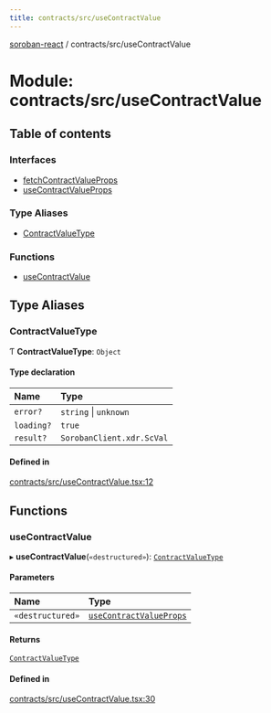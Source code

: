 ```yaml
---
title: contracts/src/useContractValue
---
```

[soroban-react](../README.md) / contracts/src/useContractValue

# Module: contracts/src/useContractValue

## Table of contents

### Interfaces

- [fetchContractValueProps](../interfaces/contracts_src_useContractValue.fetchContractValueProps.md)
- [useContractValueProps](../interfaces/contracts_src_useContractValue.useContractValueProps.md)

### Type Aliases

- [ContractValueType](contracts_src_useContractValue.md#contractvaluetype)

### Functions

- [useContractValue](contracts_src_useContractValue.md#usecontractvalue)

## Type Aliases

### ContractValueType

Ƭ **ContractValueType**: `Object`

#### Type declaration

| Name | Type |
| :------ | :------ |
| `error?` | `string` \| `unknown` |
| `loading?` | ``true`` |
| `result?` | `SorobanClient.xdr.ScVal` |

#### Defined in

[contracts/src/useContractValue.tsx:12](https://github.com/esteblock/soroban-react/blob/041a6c6/packages/contracts/src/useContractValue.tsx#L12)

## Functions

### useContractValue

▸ **useContractValue**(`«destructured»`): [`ContractValueType`](contracts_src_useContractValue.md#contractvaluetype)

#### Parameters

| Name | Type |
| :------ | :------ |
| `«destructured»` | [`useContractValueProps`](../interfaces/contracts_src_useContractValue.useContractValueProps.md) |

#### Returns

[`ContractValueType`](contracts_src_useContractValue.md#contractvaluetype)

#### Defined in

[contracts/src/useContractValue.tsx:30](https://github.com/esteblock/soroban-react/blob/041a6c6/packages/contracts/src/useContractValue.tsx#L30)
